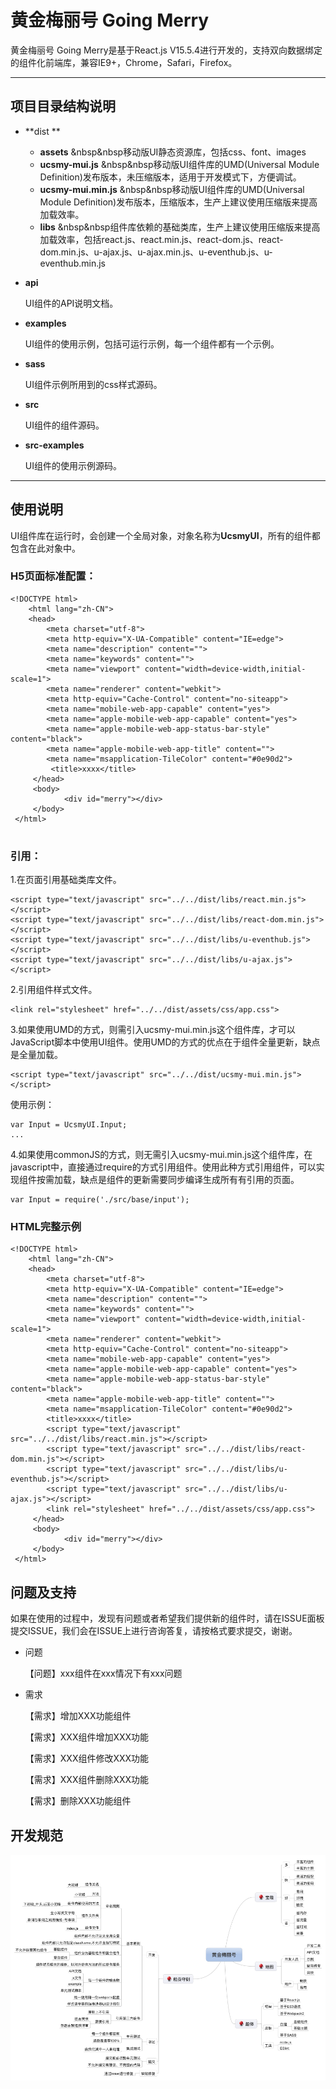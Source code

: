 # 黄金梅丽号 Going Merry
黄金梅丽号 Going Merry是基于React.js V15.5.4进行开发的，支持双向数据绑定的组件化前端库，兼容IE9+，Chrome，Safari，Firefox。
***
## 项目目录结构说明
- **dist **

    - **assets** &nbsp&nbsp移动版UI静态资源库，包括css、font、images
	- **ucsmy-mui.js** &nbsp&nbsp移动版UI组件库的UMD(Universal Module Definition)发布版本，未压缩版本，适用于开发模式下，方便调试。
	- **ucsmy-mui.min.js**  &nbsp&nbsp移动版UI组件库的UMD(Universal Module Definition)发布版本，压缩版本，生产上建议使用压缩版来提高加载效率。
	- **libs** &nbsp&nbsp组件库依赖的基础类库，生产上建议使用压缩版来提高加载效率，包括react.js、react.min.js、react-dom.js、react-dom.min.js、u-ajax.js、u-ajax.min.js、u-eventhub.js、u-eventhub.min.js
	
- **api**
	
	UI组件的API说明文档。
	
- **examples**
	
	UI组件的使用示例，包括可运行示例，每一个组件都有一个示例。
	
- **sass**
	
	UI组件示例所用到的css样式源码。

- **src**

	UI组件的组件源码。

- **src-examples**

	UI组件的使用示例源码。
	
***

## 使用说明

UI组件库在运行时，会创建一个全局对象，对象名称为**UcsmyUI**，所有的组件都包含在此对象中。

### H5页面标准配置：

```
<!DOCTYPE html>
	<html lang="zh-CN">
	<head>
	    <meta charset="utf-8">
	    <meta http-equiv="X-UA-Compatible" content="IE=edge">
	    <meta name="description" content="">
	    <meta name="keywords" content="">
	    <meta name="viewport" content="width=device-width,initial-scale=1">
	    <meta name="renderer" content="webkit">
	    <meta http-equiv="Cache-Control" content="no-siteapp">
	    <meta name="mobile-web-app-capable" content="yes">
	    <meta name="apple-mobile-web-app-capable" content="yes">
	    <meta name="apple-mobile-web-app-status-bar-style" content="black">
	    <meta name="apple-mobile-web-app-title" content="">
	    <meta name="msapplication-TileColor" content="#0e90d2">
	     <title>xxxx</title>
	 </head>
	 <body>
	 		<div id="merry"></div>
	 </body>
 </html>  
 
```

### 引用：
1.在页面引用基础类库文件。

```
<script type="text/javascript" src="../../dist/libs/react.min.js"></script>
<script type="text/javascript" src="../../dist/libs/react-dom.min.js"></script>
<script type="text/javascript" src="../../dist/libs/u-eventhub.js"></script>
<script type="text/javascript" src="../../dist/libs/u-ajax.js"></script>
```

2.引用组件样式文件。

```
<link rel="stylesheet" href="../../dist/assets/css/app.css">
```

3.如果使用UMD的方式，则需引入ucsmy-mui.min.js这个组件库，才可以JavaScript脚本中使用UI组件。使用UMD的方式的优点在于组件全量更新，缺点是全量加载。

```
<script type="text/javascript" src="../../dist/ucsmy-mui.min.js"></script>
```
使用示例：

```
var Input = UcsmyUI.Input;
...

```
4.如果使用commonJS的方式，则无需引入ucsmy-mui.min.js这个组件库，在javascript中，直接通过require的方式引用组件。使用此种方式引用组件，可以实现组件按需加载，缺点是组件的更新需要同步编译生成所有有引用的页面。

```
var Input = require('./src/base/input');
```

### HTML完整示例

```
<!DOCTYPE html>
	<html lang="zh-CN">
	<head>
	    <meta charset="utf-8">
	    <meta http-equiv="X-UA-Compatible" content="IE=edge">
	    <meta name="description" content="">
	    <meta name="keywords" content="">
	    <meta name="viewport" content="width=device-width,initial-scale=1">
	    <meta name="renderer" content="webkit">
	    <meta http-equiv="Cache-Control" content="no-siteapp">
	    <meta name="mobile-web-app-capable" content="yes">
	    <meta name="apple-mobile-web-app-capable" content="yes">
	    <meta name="apple-mobile-web-app-status-bar-style" content="black">
	    <meta name="apple-mobile-web-app-title" content="">
	    <meta name="msapplication-TileColor" content="#0e90d2">
	    <title>xxxx</title>
	    <script type="text/javascript" src="../../dist/libs/react.min.js"></script>
		<script type="text/javascript" src="../../dist/libs/react-dom.min.js"></script>
		<script type="text/javascript" src="../../dist/libs/u-eventhub.js"></script>
		<script type="text/javascript" src="../../dist/libs/u-ajax.js"></script>
		<link rel="stylesheet" href="../../dist/assets/css/app.css">
	 </head>
	 <body>
	 		<div id="merry"></div>
	 </body>
 </html>
```

## 问题及支持

如果在使用的过程中，发现有问题或者希望我们提供新的组件时，请在ISSUE面板提交ISSUE，我们会在ISSUE上进行咨询答复，请按格式要求提交，谢谢。

- 问题

	【问题】xxx组件在xxx情况下有xxx问题
	
- 需求

	【需求】增加XXX功能组件
	
	【需求】XXX组件增加XXX功能
	
	【需求】XXX组件修改XXX功能
	
	【需求】XXX组件删除XXX功能
	
	【需求】删除XXX功能组件
	

## 开发规范
	
![黄金梅丽号](merry.png)